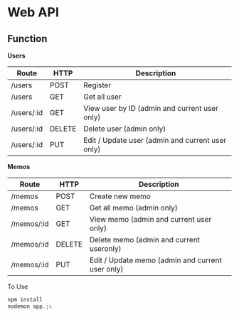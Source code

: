 # Web API

## Function

**Users**

| **Route**               | **HTTP** | **Description**                                     |
|-------------------------|----------|-----------------------------------------------------|
| /users 		              | POST     | Register 							                             |
| /users 					        | GET      | Get all user 							                         |
| /users/:id     			    | GET      | View user by ID (admin and current user only)       |
| /users/:id  			      | DELETE   | Delete user (admin only)       									   |
| /users/:id 		          | PUT      | Edit / Update user (admin and current user only)		 |

**Memos**

| **Route**               | **HTTP** | **Description**                                     |
|-------------------------|----------|-----------------------------------------------------|
| /memos 		              | POST     | Create new memo 				                             |
| /memos 					        | GET      | Get all memo (admin only)	                         |
| /memos/:id     			    | GET      | View memo (admin and current user only)    			   |
| /memos/:id  			      | DELETE   | Delete memo (admin and current useronly) 				   |
| /memos/:id 		          | PUT      | Edit / Update memo (admin and current user only)		 |


To Use
```javascript
npm install
nodemon app.js
```
